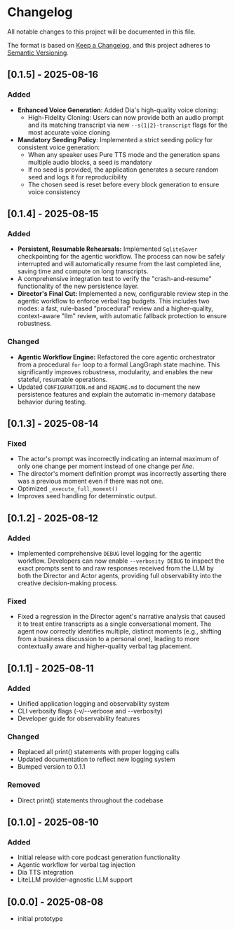# Changelog

All notable changes to this project will be documented in this file.

The format is based on [Keep a Changelog](https://keepachangelog.com/en/1.0.0/),
and this project adheres to [Semantic Versioning](https://semver.org/spec/v2.0.0.html).


## [0.1.5] - 2025-08-16

### Added
- **Enhanced Voice Generation**: Added Dia's high-quality voice cloning:
  * High-Fidelity Cloning: Users can now provide both an audio prompt and its matching transcript via new `--s{1|2}-transcript` flags for the most accurate voice cloning
- **Mandatory Seeding Policy**: Implemented a strict seeding policy for consistent voice generation:
  * When any speaker uses Pure TTS mode and the generation spans multiple audio blocks, a seed is mandatory
  * If no seed is provided, the application generates a secure random seed and logs it for reproducibility
  * The chosen seed is reset before every block generation to ensure voice consistency

## [0.1.4] - 2025-08-15

### Added
- **Persistent, Resumable Rehearsals:** Implemented `SqliteSaver` checkpointing for the agentic workflow. The process can now be safely interrupted and will automatically resume from the last completed line, saving time and compute on long transcripts.
- A comprehensive integration test to verify the "crash-and-resume" functionality of the new persistence layer.
- **Director's Final Cut:** Implemented a new, configurable review step in the agentic workflow to enforce verbal tag budgets. This includes two modes: a fast, rule-based "procedural" review and a higher-quality, context-aware "llm" review, with automatic fallback protection to ensure robustness.

### Changed
- **Agentic Workflow Engine:** Refactored the core agentic orchestrator from a procedural `for` loop to a formal LangGraph state machine. This significantly improves robustness, modularity, and enables the new stateful, resumable operations.
- Updated `CONFIGURATION.md` and `README.md` to document the new persistence features and explain the automatic in-memory database behavior during testing.

## [0.1.3] - 2025-08-14

### Fixed
- The actor's prompt was incorrectly indicating an internal maximum of only one change per moment instead of one change per _line_.
- The director's moment definition prompt was incorrectly asserting there was a previous moment even if there was not one.
- Optimized `_execute_full_moment()`
- Improves seed handling for determinstic output.

## [0.1.2] - 2025-08-12

### Added
- Implemented comprehensive `DEBUG` level logging for the agentic workflow. Developers can now enable `--verbosity DEBUG` to inspect the exact prompts sent to and raw responses received from the LLM by both the Director and Actor agents, providing full observability into the creative decision-making process.

### Fixed
- Fixed a regression in the Director agent's narrative analysis that caused it to treat entire transcripts as a single conversational moment. The agent now correctly identifies multiple, distinct moments (e.g., shifting from a business discussion to a personal one), leading to more contextually aware and higher-quality verbal tag placement.

## [0.1.1] - 2025-08-11

### Added
- Unified application logging and observability system
- CLI verbosity flags (-v/--verbose and --verbosity)
- Developer guide for observability features

### Changed
- Replaced all print() statements with proper logging calls
- Updated documentation to reflect new logging system
- Bumped version to 0.1.1

### Removed
- Direct print() statements throughout the codebase

## [0.1.0] - 2025-08-10

### Added
- Initial release with core podcast generation functionality
- Agentic workflow for verbal tag injection
- Dia TTS integration
- LiteLLM provider-agnostic LLM support

## [0.0.0] - 2025-08-08
- initial prototype
